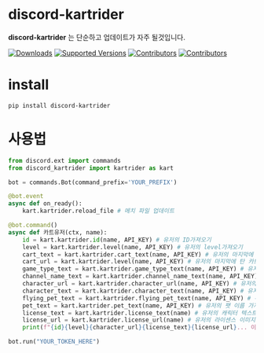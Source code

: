 # discord-kartrider

**discord-kartrider** 는 단순하고 업데이트가 자주 될것입니다.

[![Downloads](https://static.pepy.tech/badge/discord_kartrider/month)](https://pepy.tech/project/discord_kartrider)
[![Supported Versions](https://img.shields.io/pypi/pyversions/discord_kartrider.svg)](https://pypi.org/project/discord_kartrider)
[![Contributors](https://img.shields.io/github/contributors/chunjoonseo541/discord-kartrider.svg)](https://github.com/chunjoonseo541/discord-kartrider/graphs/contributors)
[![Contributors](https://img.shields.io/pypi/v/discord-kartrider)](https://pypi.org/project/discord_kartrider)

# install
```
pip install discord-kartrider
```

# 사용법
```py
from discord.ext import commands
from discord_kartrider import kartrider as kart

bot = commands.Bot(command_prefix='YOUR_PREFIX')

@bot.event
async def on_ready():
    kart.kartrider.reload_file # 메치 파일 업데이트

@bot.command()
async def 카트유저(ctx, name):
    id = kart.kartrider.id(name, API_KEY) # 유저의 ID가져오기
    level = kart.kartrider.level(name, API_KEY) # 유저의 level가져오기
    cart_text = kart.kartrider.cart_text(name, API_KEY) # 유저의 마지막에 탄 카트의 이름 가져오기
    cart_url = kart.kartrider.level(name, API_KEY) # 유저의 마지막에 탄 카트의 이름 가져오기
    game_type_text = kart.kartrider.game_type_text(name, API_KEY) # 유저의 마지막에 한 게임의 타입을 가져오기
    channel_name_text = kart.kartrider.channel_name_text(name, API_KEY) # 유저의 마지막에 한 게임의 채널 가져오기
    character_url = kart.kartrider.character_url(name, API_KEY) # 유저의 캐릭터 이미지 링크 가져오기
    character_text = kart.kartrider.character_text(name, API_KEY) # 유저의 캐릭터 이름 가져오기
    flying_pet_text = kart.kartrider.flying_pet_text(name, API_KEY) # 유저의 플라잉 팻 이름 가져오기
    pet_text = kart.kartrider.pet_text(name, API_KEY) # 유저의 팻 이름 가져오기
    license_text = kart.kartrider.license_text(name) # 유저의 캐릭터 텍스트 가져오기
    license_url = kart.kartrider.license_url(name) # 유저의 라이센스 이미지 링크 가져오기
    print(f"{id}{level}{character_url}{license_text}{license_url}... 이하 생략")

bot.run("YOUR_TOKEN_HERE")
```